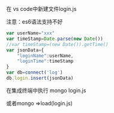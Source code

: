 在 vs code中新建文件login.js

注意：es6语法支持不好

```javascript
var userName="xxx"
var timeStamp=Date.parse(new Date())
//var timeStamp=(new Date()).getTime()
var jsonData={
    "loginName":userName,
    "loginTime":timeStamp
}
var db=connect('log')
db.login.insert(jsonData)
```

在集成终端中执行 mongo login.js

或者mongo  =>load(login.js)

